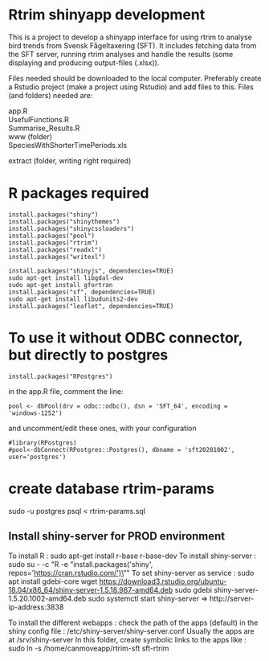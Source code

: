 # Rtrim shinyapp development
This is a project to develop a shinyapp interface for using rtrim to analyse bird trends from Svensk Fågeltaxering (SFT). It includes fetching data from the SFT server, running rtrim analyses and handle the results (some displaying and producing output-files (.xlsx)). 

Files needed should be downloaded to the local computer. Preferably create a Rstudio project (make a project using Rstudio) and add files to this. Files (and folders) needed are:

app.R<br/>
UsefulFunctions.R<br/>
Summarise_Results.R<br/>
www (folder)<br/>
SpeciesWithShorterTimePeriods.xls<br/>

extract (folder, writing right required)<br/>

# R packages required
```
install.packages("shiny")
install.packages("shinythemes")
install.packages("shinycssloaders")
install.packages("pool")
install.packages("rtrim")
install.packages("readxl")
install.packages("writexl")

install.packages("shinyjs", dependencies=TRUE)
sudo apt-get install libgdal-dev
sudo apt-get install gfortran
install.packages("sf", dependencies=TRUE)
sudo apt-get install libudunits2-dev
install.packages("leaflet", dependencies=TRUE)
```

# To use it without ODBC connector, but directly to postgres
```
install.packages("RPostgres")
```
in the app.R file, comment the line:
```
pool <- dbPool(drv = odbc::odbc(), dsn = 'SFT_64', encoding = 'windows-1252')
```
and uncomment/edit these ones, with your configuration
```
#library(RPostgres)
#pool<-dbConnect(RPostgres::Postgres(), dbname = 'sft20201002', user='postgres')
```


# create database rtrim-params
sudo -u postgres psql < rtrim-params.sql


## Install shiny-server for PROD environment

To install R :
sudo apt-get install r-base r-base-dev
To install shiny-server :
sudo su - -c "R -e \"install.packages('shiny', repos='https://cran.rstudio.com/')\""
To set shiny-server as service :
sudo apt install gdebi-core
wget https://download3.rstudio.org/ubuntu-18.04/x86_64/shiny-server-1.5.18.987-amd64.deb
sudo gdebi shiny-server-1.5.20.1002-amd64.deb
sudo systemctl start shiny-server
 => http://server-ip-address:3838

To install the different webapps :
check the path of the apps (default) in the shiny config file : /etc/shiny-server/shiny-server.conf
Usually the apps are at /srv/shiny-server
In this folder, create symbolic links to the apps
like :
sudo ln -s /home/canmoveapp/rtrim-sft sft-rtrim
